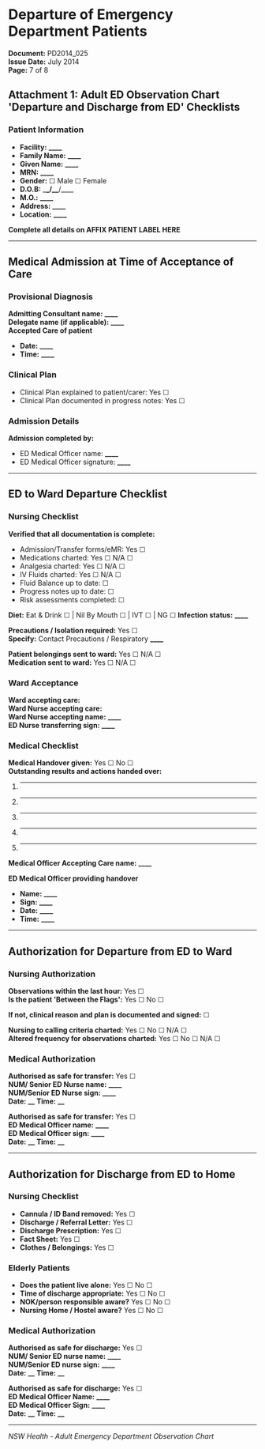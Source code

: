 # Departure of Emergency Department Patients

**Document:** PD2014_025  
**Issue Date:** July 2014  
**Page:** 7 of 8

## Attachment 1: Adult ED Observation Chart 'Departure and Discharge from ED' Checklists

### Patient Information

- **Facility:** ******\_\_\_\_******
- **Family Name:** ******\_\_\_\_******
- **Given Name:** ******\_\_\_\_******
- **MRN:** ******\_\_\_\_******
- **Gender:** ☐ Male ☐ Female
- **D.O.B:** \_**\_/\_\_**/\_\_\_\_
- **M.O.:** ******\_\_\_\_******
- **Address:** ******\_\_\_\_******
- **Location:** ******\_\_\_\_******

**Complete all details on AFFIX PATIENT LABEL HERE**

---

## Medical Admission at Time of Acceptance of Care

### Provisional Diagnosis

**Admitting Consultant name:** ******\_\_\_\_******  
**Delegate name (if applicable):** ******\_\_\_\_******  
**Accepted Care of patient**

- **Date:** ******\_\_\_\_******
- **Time:** ******\_\_\_\_******

### Clinical Plan

- Clinical Plan explained to patient/carer: Yes ☐
- Clinical Plan documented in progress notes: Yes ☐

### Admission Details

**Admission completed by:**

- ED Medical Officer name: ******\_\_\_\_******
- ED Medical Officer signature: ******\_\_\_\_******

---

## ED to Ward Departure Checklist

### Nursing Checklist

**Verified that all documentation is complete:**

- Admission/Transfer forms/eMR: Yes ☐
- Medications charted: Yes ☐ N/A ☐
- Analgesia charted: Yes ☐ N/A ☐
- IV Fluids charted: Yes ☐ N/A ☐
- Fluid Balance up to date: ☐
- Progress notes up to date: ☐
- Risk assessments completed: ☐

**Diet:** Eat & Drink ☐ | Nil By Mouth ☐ | IVT ☐ | NG ☐
**Infection status:** ******\_\_\_\_******

**Precautions / Isolation required:** Yes ☐  
**Specify:** Contact Precautions / Respiratory ******\_\_\_\_******

**Patient belongings sent to ward:** Yes ☐ N/A ☐  
**Medication sent to ward:** Yes ☐ N/A ☐

### Ward Acceptance

**Ward accepting care:**  
**Ward Nurse accepting care:**  
**Ward Nurse accepting name:** ******\_\_\_\_******  
**ED Nurse transferring sign:** ******\_\_\_\_******

### Medical Checklist

**Medical Handover given:** Yes ☐ No ☐  
**Outstanding results and actions handed over:**

1. ***
2. ***
3. ***
4. ***
5. ***

**Medical Officer Accepting Care name:** ******\_\_\_\_******

**ED Medical Officer providing handover**

- **Name:** ******\_\_\_\_******
- **Sign:** ******\_\_\_\_******
- **Date:** ******\_\_\_\_******
- **Time:** ******\_\_\_\_******

---

## Authorization for Departure from ED to Ward

### Nursing Authorization

**Observations within the last hour:** Yes ☐  
**Is the patient 'Between the Flags':** Yes ☐ No ☐

**If not, clinical reason and plan is documented and signed:** ☐

**Nursing to calling criteria charted:** Yes ☐ No ☐ N/A ☐  
**Altered frequency for observations charted:** Yes ☐ No ☐ N/A ☐

### Medical Authorization

**Authorised as safe for transfer:** Yes ☐  
**NUM/ Senior ED Nurse name:** ******\_\_\_\_******  
**NUM/Senior ED Nurse sign:** ******\_\_\_\_******  
**Date:** **\_\_** **Time:** **\_\_**

**Authorised as safe for transfer:** Yes ☐  
**ED Medical Officer name:** ******\_\_\_\_******  
**ED Medical Officer sign:** ******\_\_\_\_******  
**Date:** **\_\_** **Time:** **\_\_**

---

## Authorization for Discharge from ED to Home

### Nursing Checklist

- **Cannula / ID Band removed:** Yes ☐
- **Discharge / Referral Letter:** Yes ☐
- **Discharge Prescription:** Yes ☐
- **Fact Sheet:** Yes ☐
- **Clothes / Belongings:** Yes ☐

### Elderly Patients

- **Does the patient live alone:** Yes ☐ No ☐
- **Time of discharge appropriate:** Yes ☐ No ☐
- **NOK/person responsible aware?** Yes ☐ No ☐
- **Nursing Home / Hostel aware?** Yes ☐ No ☐

### Medical Authorization

**Authorised as safe for discharge:** Yes ☐  
**NUM/ Senior ED nurse name:** ******\_\_\_\_******  
**NUM/Senior ED nurse sign:** ******\_\_\_\_******  
**Date:** **\_\_** **Time:** **\_\_**

**Authorised as safe for discharge:** Yes ☐  
**ED Medical Officer Name:** ******\_\_\_\_******  
**ED Medical Officer Sign:** ******\_\_\_\_******  
**Date:** **\_\_** **Time:** **\_\_**

---

_NSW Health - Adult Emergency Department Observation Chart_
